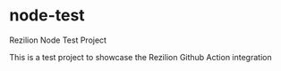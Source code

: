 # node-test
 Rezilion Node Test Project

 This is a test project to showcase the Rezilion Github Action integration
